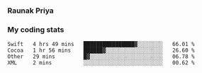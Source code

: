 ### Raunak Priya

### My coding stats

<!--START_SECTION:waka-->
```text
Swift   4 hrs 49 mins   ████████████████▓░░░░░░░░   66.01 % 
Cocoa   1 hr 56 mins    ██████▓░░░░░░░░░░░░░░░░░░   26.60 % 
Other   29 mins         █▓░░░░░░░░░░░░░░░░░░░░░░░   06.78 % 
XML     2 mins          ░░░░░░░░░░░░░░░░░░░░░░░░░   00.62 % 
```
<!--END_SECTION:waka-->
